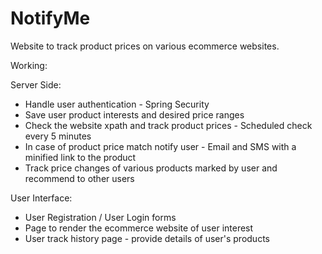 # NotifyMe

Website to track product prices on various ecommerce websites.

Working:

Server Side:
* Handle user authentication - Spring Security
* Save user product interests and desired price ranges
* Check the website xpath and track product prices - Scheduled check every 5 minutes
* In case of product price match notify user - Email and SMS with a minified link to the product
* Track price changes of various products marked by user and recommend to other users

User Interface:
* User Registration / User Login forms
* Page to render the ecommerce website of user interest
* User track history page - provide details of user's products

